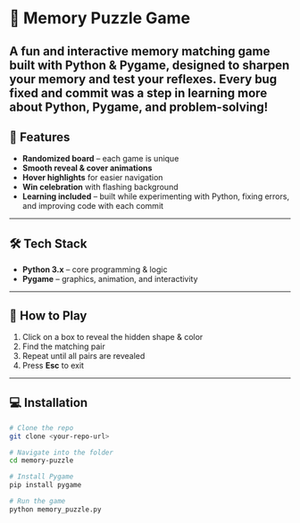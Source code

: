 # 🧩 Memory Puzzle Game

A **fun and interactive memory matching game** built with **Python & Pygame**, designed to sharpen your memory and test your reflexes. Every bug fixed and commit was a step in learning more about Python, Pygame, and problem-solving!  
---

## 🎯 Features
- **Randomized board** – each game is unique  
- **Smooth reveal & cover animations**  
- **Hover highlights** for easier navigation  
- **Win celebration** with flashing background  
- **Learning included** – built while experimenting with Python, fixing errors, and improving code with each commit  

---

## 🛠️ Tech Stack
- **Python 3.x** – core programming & logic  
- **Pygame** – graphics, animation, and interactivity  

---

## 🚀 How to Play
1. Click on a box to reveal the hidden shape & color  
2. Find the matching pair  
3. Repeat until all pairs are revealed  
4. Press **Esc** to exit  

---

## 💻 Installation
```bash
# Clone the repo
git clone <your-repo-url>

# Navigate into the folder
cd memory-puzzle

# Install Pygame
pip install pygame

# Run the game
python memory_puzzle.py

